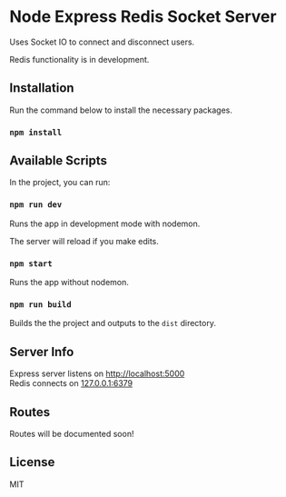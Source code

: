 # Node Express Redis Socket Server

Uses Socket IO to connect and disconnect users.<br />

Redis functionality is in development.

## Installation

Run the command below to install the necessary packages.

### `npm install`

## Available Scripts

In the project, you can run:

### `npm run dev`

Runs the app in development mode with nodemon.<br />

The server will reload if you make edits.<br />

### `npm start`

Runs the app without nodemon.

### `npm run build`

Builds the the project and outputs to the `dist` directory.

## Server Info

Express server listens on [http://localhost:5000](http://localhost:5000)<br />
Redis connects on [127.0.0.1:6379](127.0.0.1:6379])

## Routes

Routes will be documented soon!

## License

MIT
